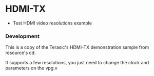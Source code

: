 # HDMI-TX

* Test HDMI video resolutions example

### Development

This is a copy of the Terasic's HDMI-TX demonstration sample from resource's cd.

It supports a few resolutions, you just need to change the clock and parameters on the vpg.v



